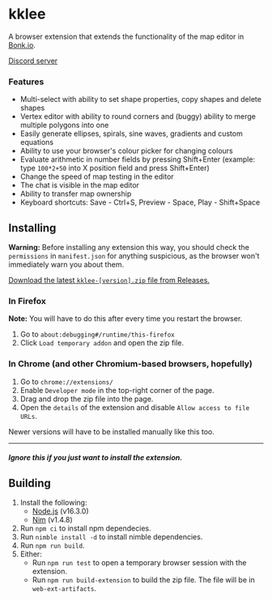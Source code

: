 # kklee
A browser extension that extends the functionality of the map editor in
[Bonk.io](https://bonk.io).

[Discord server](https://discord.gg/kW389FqMz2)

### Features
- Multi-select with ability to set shape properties, copy shapes and delete
  shapes
- Vertex editor with ability to round corners and (buggy) ability to merge
  multiple polygons into one
- Easily generate ellipses, spirals, sine waves, gradients and custom equations
- Ability to use your browser's colour picker for changing colours
- Evaluate arithmetic in number fields by pressing Shift+Enter
  (example: type `100*2+50` into X position field and press Shift+Enter)
- Change the speed of map testing in the editor
- The chat is visible in the map editor
- Ability to transfer map ownership
- Keyboard shortcuts: Save - Ctrl+S, Preview - Space, Play - Shift+Space

## Installing

**Warning:** Before installing any extension this way, you should check the
`permissions` in `manifest.json` for anything suspicious, as the browser won't
immediately warn you about them.

[Download the latest `kklee-[version].zip` file from Releases.](
  https://github.com/kklkkj/kklee/releases)

### In Firefox
**Note:** You will have to do this after every time you restart the browser.
1. Go to `about:debugging#/runtime/this-firefox`
2. Click `Load temporary addon` and open the zip file.
### In Chrome (and other Chromium-based browsers, hopefully)
1. Go to `chrome://extensions/`
2. Enable `Developer mode` in the top-right corner of the page.
3. Drag and drop the zip file into the page.
4. Open the `details` of the extension and disable `Allow access to file URLs`.

Newer versions will have to be installed manually like this too.

---

##### Ignore this if you just want to install the extension.
## Building

1. Install the following:
    * [Node.js](https://nodejs.org/) (v16.3.0)
    * [Nim](https://nim-lang.org/) (v1.4.8)
2. Run `npm ci` to install npm dependecies.
3. Run `nimble install -d` to install nimble dependencies.
4. Run `npm run build`.
5. Either:
    - Run `npm run test` to open a temporary browser session with the extension.
    - Run `npm run build-extension` to build the zip file.
      The file will be in `web-ext-artifacts`.
